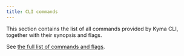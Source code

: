 ```yaml
---
title: CLI commands
---
```


This section contains the list of all commands provided by Kyma CLI, together with their synopsis and flags.

See [the full list of commands and flags](https://github.com/kyma-project/cli/tree/main/docs/gen-docs).

